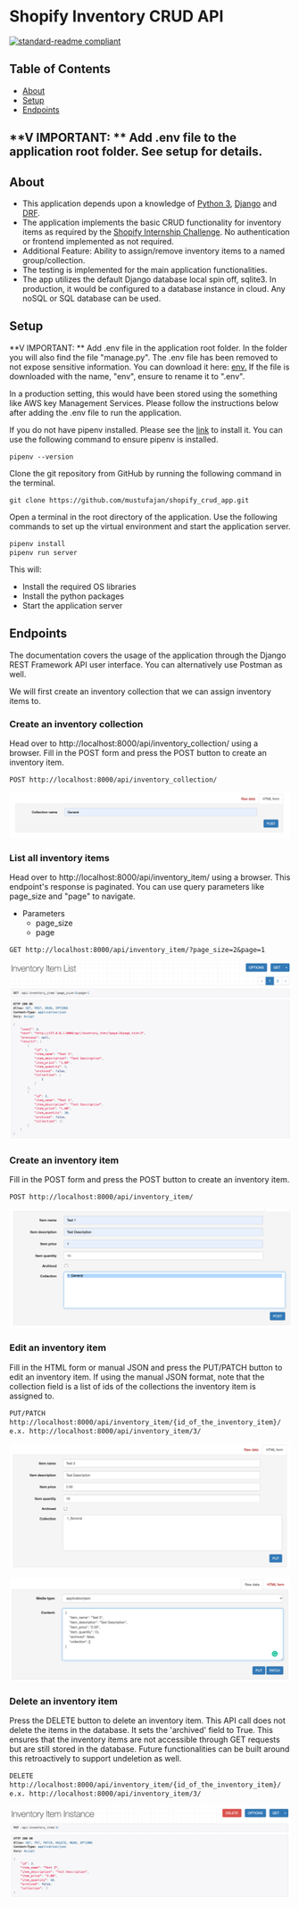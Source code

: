 # Shopify Inventory CRUD API

[![standard-readme compliant](https://img.shields.io/badge/readme%20style-standard-brightgreen.svg?style=flat-square)](https://github.com/RichardLitt/standard-readme)


## Table of Contents

- [About](#about)
- [Setup](#setup)
- [Endpoints](#endpoints)



## **V IMPORTANT: ** Add .env file to the application root folder. See setup for details.
## About

- This application depends upon a knowledge of [Python 3](https://docs.python.org/3/), [Django](https://www.djangoproject.com/) and [DRF](https://www.django-rest-framework.org/).
- The application implements the basic CRUD functionality for inventory items as required by the [Shopify Internship Challenge](https://docs.google.com/document/d/1z9LZ_kZBUbg-O2MhZVVSqTmvDko5IJWHtuFmIu_Xg1A/edit). No authentication or frontend implemented as not required.
- Additional Feature: Ability to assign/remove inventory items to a named group/collection.
- The testing is implemented for the main application functionalities.
- The app utilizes the default Django database local spin off, sqlite3. In production, it would be configured to a database instance in cloud. Any noSQL or SQL database can be used.

## Setup
**V IMPORTANT: ** Add .env file in the application root folder. In the folder you will also find the file "manage.py".
The .env file has been removed to not expose sensitive information.
You can download it here: [env.](https://drive.google.com/file/d/12dDvlXg-_KAvuzTm_fEd7hLbzxyaV24v/view?usp=sharing)
If the file is downloaded with the name, "env", ensure to rename it to ".env".

In a production setting, this would have been stored using the something like AWS key Management Services.
Please follow the instructions below after adding the .env file to run the application.

If you do not have pipenv installed. Please see the [link](https://pipenv.pypa.io/en/latest/install/) to install it.
You can use the following command to ensure pipenv is installed.
```
pipenv --version
```
Clone the git repository from GitHub by running the following command in the terminal.
```
git clone https://github.com/mustufajan/shopify_crud_app.git
```
Open a terminal in the root directory of the application. Use the following commands to set up the virtual environment and start the application server.
```
pipenv install
pipenv run server
```
This will:
- Install the required OS libraries
- Install the python packages
- Start the application server

## Endpoints
The documentation covers the usage of the application through the Django REST Framework API user interface. You can alternatively use Postman as well.

We will first create an inventory collection that we can assign inventory items to.

### Create an inventory collection
Head over to http://localhost:8000/api/inventory_collection/ using a browser.
Fill in the POST form and press the POST button to create an inventory item.
```
POST http://localhost:8000/api/inventory_collection/
```
![img_4.png](application_preview/img_4.png)

### List all inventory items
Head over to http://localhost:8000/api/inventory_item/ using a browser.
This endpoint's response is paginated. You can use query parameters like page_size and "page" to navigate.
- Parameters
    - page_size
    - page

```
GET http://localhost:8000/api/inventory_item/?page_size=2&page=1
```
![img_3.png](application_preview/img_3.png)

### Create an inventory item
Fill in the POST form and press the POST button to create an inventory item.
```
POST http://localhost:8000/api/inventory_item/
```
![img.png](application_preview/img.png)

### Edit an inventory item
Fill in the HTML form or manual JSON and press the PUT/PATCH button to edit an inventory item. If using the manual JSON format, note that the collection field is a list of ids of the collections the inventory item is assigned to.
```
PUT/PATCH http://localhost:8000/api/inventory_item/{id_of_the_inventory_item}/
e.x. http://localhost:8000/api/inventory_item/3/
```
![img_6.png](application_preview/img_6.png)

![img_7.png](application_preview/img_7.png)

### Delete an inventory item
Press the DELETE button to delete an inventory item. This API call does not delete the items in the database. It sets the 'archived' field to True. This ensures that the inventory items are not accessible through GET requests but are still stored in the database.
Future functionalities can be built around this retroactively to support undeletion as well.
```
DELETE http://localhost:8000/api/inventory_item/{id_of_the_inventory_item}/
e.x. http://localhost:8000/api/inventory_item/3/
```
![img_2.png](application_preview/img_2.png)
